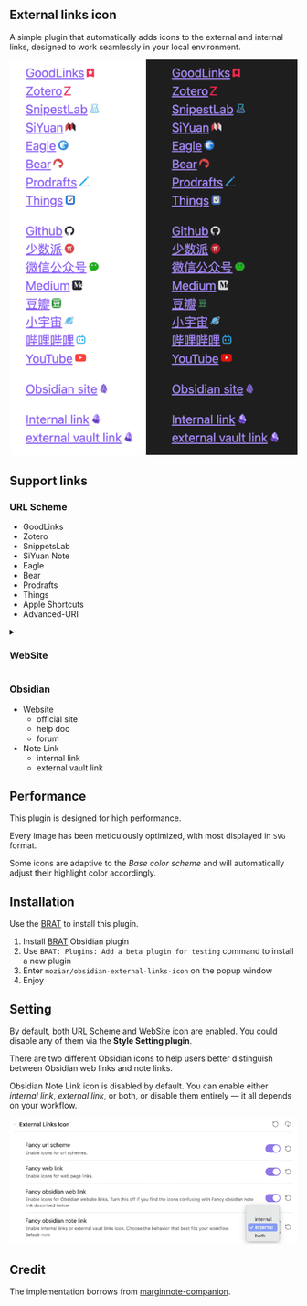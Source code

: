 ## External links icon
A simple plugin that automatically adds icons to the external and internal links, designed to work seamlessly in your local environment.

![demo.png](demo.png)

## Support links

### URL Scheme
- GoodLinks
- Zotero
- SnippetsLab
- SiYuan Note
- Eagle
- Bear
- Prodrafts
- Things
- Apple Shortcuts
- Advanced-URI

<details>
<summary><h3>WebSite</h3></summary>
	
- Github
- 少数派 SSPai
- 微信公众号
- Medium
- 小宇宙 FM
- 豆瓣 Douban
- 哔哩哔哩 BiliBili
- YouTube
- Ollama
- ModelScope
- Hugging Face
- OpenRouter
- SiliconFlow
- 抖音/TikTok
- Baidu
- flomo
- Wikipedia
- Archive.org
- Google Docs
- Google Cloud
- Other Google site
</details>

### Obsidian
- Website
  - official site
  - help doc
  - forum
- Note Link
  - internal link
  - external vault link

## Performance
This plugin is designed for high performance. 

Every image has been meticulously optimized, with most displayed in `SVG` format. 

Some icons are adaptive to the _Base color scheme_ and will automatically adjust their highlight color accordingly.

## Installation
Use the [BRAT](https://github.com/TfTHacker/obsidian42-brat) to install this plugin.

1. Install [BRAT](https://obsidian.md/plugins?id=obsidian42-brat) Obsidian plugin
2. Use `BRAT: Plugins: Add a beta plugin for testing` command to install a new plugin 
3. Enter `moziar/obsidian-external-links-icon` on the popup window
4. Enjoy

## Setting
By default, both URL Scheme and WebSite icon are enabled. You could disable any of them via the **Style Setting plugin**.

There are two different Obsidian icons to help users better distinguish between Obsidian web links and note links.

Obsidian Note Link icon is disabled by default. You can enable either _internal link_, _external link_, or both, or disable them entirely — it all depends on your workflow.

![style-setting](style-setting.png)

## Credit
The implementation borrows from [marginnote-companion](https://github.com/aidenlx/marginnote-companion).
